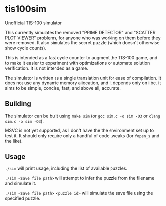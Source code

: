 # tis100sim

Unofficial TIS-100 simulator

This currently simulates the removed "PRIME DETECTOR" and "SCATTER PLOT VIEWER" problems, for anyone who was working on them before they were removed. It also simulates the secret puzzle (which doesn't otherwise show cycle counts).

This is intended as a fast cycle counter to augment the TIS-100 game, and to make it easier to experiment with optimizations or automate solution verification. It is not intended as a game.

The simulator is written as a single translation unit for ease of compilation. It does not use any dynamic memory allocation, and it depends only on libc. It aims to be simple, concise, fast, and above all, accurate.


## Building

The simulator can be built using `make sim` (or `gcc sim.c -o sim -O3` or `clang sim.c -o sim -O3`).

MSVC is not yet supported, as I don't have the the environment set up to test it. It should only require only a handful of code tweaks (for `fopen_s` and the like).


## Usage

`./sim` will print usage, including the list of available puzzles.

`./sim <save file path>` will attempt to infer the puzzle from the filename and simulate it.

`./sim <save file path> <puzzle id>` will simulate the save file using the specified puzzle.
